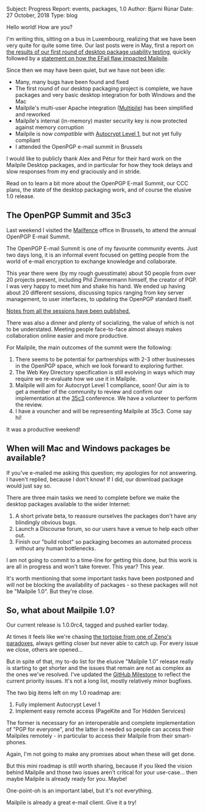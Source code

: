 Subject: Progress Report: events, packages, 1.0
Author: Bjarni Rúnar
Date: 27 October, 2018
Type: blog

Hello world! How are you?

I'm writing this, sitting on a bus in Luxembourg, realizing that we have been
very quite for quite some time. Our last posts were in May, first a report on
[the results of our first round of desktop package usability
testing](2018-05-03_Desktop_Usability_Tests.html), quickly followed by a
[statement on how the EFail flaw impacted
Mailpile](2018-05-14_PGP_Security_Alert.html).

Since then we may have been quiet, but we have not been idle:

<ul class="square">
 <li>Many, many bugs have been found and fixed
 <li>The first round of our desktop packaging project is complete,
     we have packages and very basic desktop integration for both
     Windows and the Mac
 <li>Mailpile's multi-user Apache integration
     (<a href="https://github.com/mailpile/Mailpile/tree/master/shared-data/multipile"
         target=_blank>Multipile</a>)
     has been simplified and reworked
 <li>Mailpile's internal (in-memory) master security key is now
     protected against memory corruption
 <li>Mailpile is now <i>compatible</i> with
     <a target=_blank href="https://autocrypt.org/">Autocrypt Level 1</a>,
     but not yet fully compliant
 <li>I attended the OpenPGP e-mail summit in Brussels
</ul>

I would like to publicly thank Alex and Pétur for their hard work on the
Mailpile Desktop packages, and in particular for how they took delays and slow
responses from my end graciously and in stride.

Read on to learn a bit more about the OpenPGP E-mail Summit, our CCC plans, the
state of the desktop packaging work, and of course the elusive 1.0 release.


## The OpenPGP Summit and 35c3

Last weekend I visited the [Mailfence](https://mailfence.com/) office in
Brussels, to attend the annual OpenPGP E-mail Summit.

The OpenPGP E-mail Summit is one of my favourite community events. Just
two days long, it is an informal event focused on getting people from
the world of e-mail encryption to exchange knowledge and collaborate. 

This year there were (by my rough guesstimate) about 50 people from over
20 projects present, including Phil Zimmermann himself, the creator of
PGP. I was very happy to meet him and shake his hand. We ended up having
about 20 different sessions, discussing topics ranging from key server
management, to user interfaces, to updating the OpenPGP standard itself.

[Notes from all the sessions have been published.](https://wiki.gnupg.org/EmailSummit2018Notes)

There was also a dinner and plenty of socializing, the value of which is
not to be understated. Meeting people face-to-face almost always makes
collaboration online easier and more productive.

For Mailpile, the main outcomes of the summit were the following:

   1. There seems to be potential for partnerships with 2-3 other businesses in
      the OpenPGP space, which we look forward to exploring further.
   2. The Web Key Directory specification is still evolving in ways which may
      require we re-evaluate how we use it in Mailpile.
   3. Mailpile will aim for Autocrypt Level 1 compliance, soon! Our aim is to
      get a member of the community to review and confirm our implementation
      at the [35c3](https://events.ccc.de/2018/09/11/35c3-call-for-participation-and-submission-guidelines/)
      conference. We have a volunteer to perform the review.
   4. I have a vouncher and will be representing Mailpile at 35c3. Come say hi!

It was a productive weekend!


## When will Mac and Windows packages be available?

If you've e-mailed me asking this question; my apologies for not
answering. I haven't replied, because I don't know! If I did, our
download package would just say so.

There are three main tasks we need to complete before we make the
desktop packages available to the wider Internet:

   1. A short private beta, to reassure ourselves the packages
      don't have any blindingly obvious bugs.
   2. Launch a Discourse forum, so our users have a venue to help
      each other out.
   3. Finish our "build robot" so packaging becomes an automated
      process without any human bottlenecks.

I am not going to commit to a time-line for getting this done, but this
work is are all in progress and won't take forever. This year? This
year.

It's worth mentioning that some important tasks have been postponed and
will not be blocking the availability of packages - so these packages
will not be "Mailpile 1.0". But they're close.


## So, what about Mailpile 1.0?

Our current release is 1.0.0rc4, tagged and pushed earlier today.

At times it feels like we're chasing [the tortoise from one of Zeno's
paradoxes](https://en.wikipedia.org/wiki/Zeno%27s_paradoxes#Achilles_and_the_tortoise),
always getting closer but never able to catch up. For every issue we
close, others are opened...

But in spite of that, my to-do list for the elusive "Mailpile 1.0"
release really is starting to get shorter and the issues that remain are
not as complex as the ones we've resolved. I've updated the [GitHub
Milestone](https://github.com/mailpile/Mailpile/milestone/4) to reflect
the current priority issues. It's not a long list, mostly relatively
minor bugfixes.

The two big items left on my 1.0 roadmap are:

   1. Fully implement Autocrypt Level 1
   2. Implement easy remote access (PageKite and Tor Hidden Services)

The former is necessary for an interoperable and complete implementation
of "PGP for everyone", and the latter is needed so people can access
their Mailpiles remotely - in particular to access their Mailpile from
their smart-phones.

Again, I'm not going to make any promises about when these will get
done.

But this mini roadmap is still worth sharing, because if you liked the
vision behind Mailpile and those two issues aren't critical for your
use-case... then maybe Mailpile is already ready for you. Maybe!

One-point-oh is an important label, but it's not everything.

Mailpile is already a great e-mail client. Give it a try!
